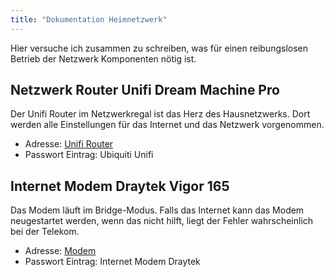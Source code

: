 ```yaml
---
title: "Dokumentation Heimnetzwerk"
---
```


Hier versuche ich zusammen zu schreiben, was für einen reibungslosen Betrieb der Netzwerk Komponenten nötig ist.

## Netzwerk Router Unifi Dream Machine Pro

Der Unifi Router im Netzwerkregal ist das Herz des Hausnetzwerks. Dort werden alle Einstellungen für das Internet und das Netzwerk vorgenommen.

- Adresse: [Unifi Router](http://192.168.1.1)
- Passwort Eintrag: Ubiquiti Unifi

## Internet Modem Draytek Vigor 165

Das Modem läuft im Bridge-Modus. Falls das Internet kann das Modem neugestartet werden, wenn das nicht hilft, liegt der Fehler wahrscheinlich bei der Telekom.

- Adresse: [Modem](http:192.168.1.111)
- Passwort Eintrag: Internet Modem Draytek
